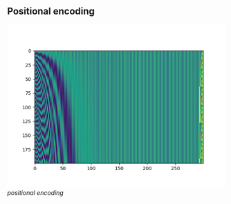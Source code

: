 
## Positional encoding

![image tooltip here](with_position.png)                                       
*positional encoding*  
